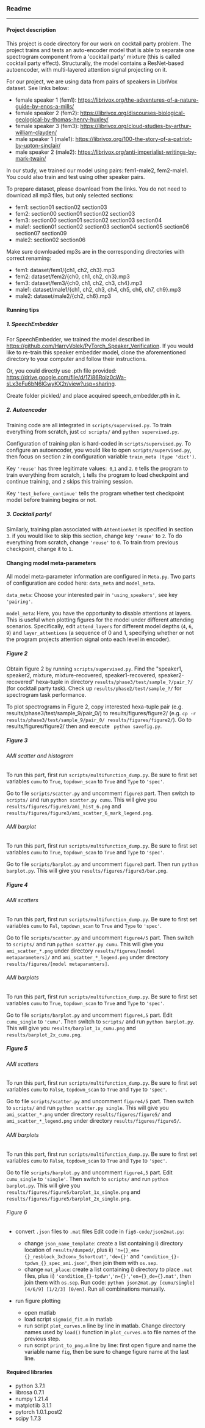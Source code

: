 ### Readme

---

#### Project description

This project is code directory for our work on cocktail party problem. The project trains and tests an auto-encoder model that is able to separate one spectrogram component from a 'cocktail party' mixture (this is called cocktail party effect). Structurally, the model contains a ResNet-based autoencoder, with multi-layered attention signal projecting on it.

For our project, we are using data from pairs of speakers in LibriVox dataset. See links below: 
- female speaker 1 (fem1): https://librivox.org/the-adventures-of-a-nature-guide-by-enos-a-mills/
- female speaker 2 (fem2): https://librivox.org/discourses-biological-geological-by-thomas-henry-huxley/
- female speaker 3 (fem3): https://librivox.org/cloud-studies-by-arthur-william-clayden/
- male speaker 1 (male1): https://librivox.org/100-the-story-of-a-patriot-by-upton-sinclair/
- male speaker 2 (male2): https://librivox.org/anti-imperialist-writings-by-mark-twain/

In our study, we trained our model using pairs: fem1-male2, fem2-male1. You could also train and test using other speaker pairs.

To prepare dataset, please download from the links. You do not need to download all mp3 files, but only selected sections:
- fem1: section01 section02 section03
- fem2: section00 section01 section02 section03
- fem3: section00 section01 section02 section03 section04
- male1: section01 section02 section03 section04 section05 section06 section07 section09
- male2: section02 section06

Make sure downloaded mp3s are in the corresponding directories with correct renaming:
- fem1: dataset/fem1/{ch1, ch2, ch3}.mp3
- fem2: dataset/fem2/{ch0, ch1, ch2, ch3}.mp3
- fem3: dataset/fem3/{ch0, ch1, ch2, ch3, ch4}.mp3
- male1: dataset/male1/{ch1, ch2, ch3, ch4, ch5, ch6, ch7, ch9}.mp3
- male2: dataset/male2/{ch2, ch6}.mp3

#### Running tips

##### 1. SpeechEmbedder

For SpeechEmbedder, we trained the model described in https://github.com/HarryVolek/PyTorch_Speaker_Verification. If you would like to re-train this speaker embedder model, clone the aforementioned directory to your computer and follow their instructions.

Or, you could directly use .pth file provided: https://drive.google.com/file/d/1Zi86RoIz0cWa-sLx3eFu6bN6IGwyKX2r/view?usp=sharing.

Create folder pickled/ and place acquired speech_embedder.pth in it.

##### 2. Autoencoder

Training code are all integrated in `scripts/supervised.py`. To train everything from scratch, just `cd scripts/` and `python supervised.py`.

Configuration of training plan is hard-coded in `scripts/supervised.py`. To configure an autoencoder, you would like to open  `scripts/supervised.py`, then focus on section `2` in configuration variable `train_meta (type 'dict')`.

Key `'reuse'` has three legitimate values:` 0`,`1` and `2`. `0` tells the program to train everything from scratch, `1` tells the program to load checkpoint and continue training, and `2` skips this training session.

Key `'test_before_continue'` tells the program whether test checkpoint model before training begins or not.

##### 3. Cocktail party!

Similarly, training plan associated with `AttentionNet` is specified in section `3`. if you would like to skip this section, change key `'reuse'` to `2`. To do everything from scratch, change `'reuse'` to `0`. To train from previous checkpoint, change it to `1`.

#### Changing model meta-parameters

All model meta-parameter information are configured in `Meta.py`. Two parts of configuration are coded here: `data_meta` and `model_meta`.

`data_meta`: Choose your interested pair in `'using_speakers'`, see key `'pairing'`.

`model_meta`: Here, you have the opportunity to disable attentions at layers. This is useful when plotting figures for the model under different attending scenarios. Specifically, edit `attend_layers` for different model depths (`4`, `6`, `9`) and `layer_attentions` (a sequence of 0 and 1, specifying whether or not the program projects attention signal onto each level in encoder).

##### Figure 2

Obtain figure 2 by running `scripts/supervised.py`. Find the "speaker1, speaker2, mixture, mixture-recovered, speaker1-recovered, speaker2-recovered" hexa-tuple in directory `results/phase3/test/sample_?/pair_?/` (for cocktail party task). Check up `results/phase2/test/sample_?/` for spectrogram task performance.

To plot spectrograms in Figure 2, copy interested hexa-tuple pair (e.g. results/phase3/test/sample_9/pair_0/) to results/figures/figure2/ (e.g. `cp -r results/phase3/test/sample_9/pair_0/ results/figures/figure2/`). Go to results/figures/figure2/ then and execute ` python savefig.py`.

##### Figure 3

###### AMI scatter and histogram

To run this part, first run `scripts/multifunction_dump.py`. Be sure to first set variables `cumu` to `True`, `topdown_scan` to `True` and `Type` to `'spec'`.

Go to file `scripts/scatter.py` and uncomment `figure3` part. Then switch to `scripts/` and run `python scatter.py cumu`. This will give you `results/figures/figure3/ami_hist_6.png` and `results/figures/figure3/ami_scatter_6_mark_legend.png`.

###### AMI barplot

To run this part, first run `scripts/multifunction_dump.py`. Be sure to first set variables `cumu` to `True`, `topdown_scan` to `True` and `Type` to `'spec'`.

Go to file `scripts/barplot.py` and uncomment `figure3` part. Then run `python barplot.py`. This will give you `results/figures/figure3/bar.png`.

##### Figure 4

###### AMI scatters

To run this part, first run `scripts/multifunction_dump.py`. Be sure to first set variables `cumu` to `Fal`, `topdown_scan` to `True` and `Type` to `'spec'`.

Go to file `scripts/scatter.py` and uncomment `figure4/5` part. Then switch to `scripts/` and run `python scatter.py cumu`. This will give you `ami_scatter_*.png` under directory `results/figures/[model metaparameters]/` and `ami_scatter_*_legend.png` under directory `results/figures/[model metaparamters]`.

###### AMI barplots

To run this part, first run `scripts/multifunction_dump.py`. Be sure to first set variables `cumu` to `True`, `topdown_scan` to `True` and `Type` to `'spec'`.

Go to file `scripts/barplot.py` and uncomment `figure4,5` part. Edit `cumu_single` to `'cumu'`. Then switch to `scripts/` and run `python barplot.py`. This will give you `results/barplot_1x_cumu.png` and `results/barplot_2x_cumu.png`.

##### Figure 5

###### AMI scatters

To run this part, first run `scripts/multifunction_dump.py`. Be sure to first set variables `cumu` to `False`, `topdown_scan` to `True` and `Type` to `'spec'`.

Go to file `scripts/scatter.py` and uncomment `figure4/5` part. Then switch to `scripts/` and run `python scatter.py single`. This will give you `ami_scatter_*.png` under directory `results/figures/figure5/` and `ami_scatter_*_legend.png` under directory `results/figures/figure5/`.

###### AMI barplots

To run this part, first run `scripts/multifunction_dump.py`. Be sure to first set variables `cumu` to `False`, `topdown_scan` to `True` and `Type` to `'spec'`.

Go to file `scripts/barplot.py` and uncomment `figure4,5` part. Edit `cumu_single` to `'single'`. Then switch to `scripts/` and run `python barplot.py`. This will give you `results/figures/figure5/barplot_1x_single.png` and `results/figures/figure5/barplot_2x_single.png`.

###### Figure 6
- convert `.json` files to `.mat` files
Edit code in `fig6-code/json2mat.py`:
  - change `json_name_template`: create a list containing i) directory location of `results/dumped/`, plus ii) `'n={}_en={}_resblock_3x3conv_5shortcut'`, `'de={}'` and `'condition_{}-tpdwn_{}_spec_ami.json'`, then join them with `os.sep`.
  - change `mat_place`: create a list containing i) directory to place `.mat` files, plus ii) `'condition_{}-tpdwn'`,`'n={}'`,`'en={}_de={}.mat'`, then join them with `os.sep`.
Run code: `python json2mat.py [cumu/single] [4/6/9] [1/2/3] [0/en]`. Run all combinations manually.

- run figure plotting
  - open matlab
  - load script `sigmoid_fit.m` in matlab
  - run script `plot_curves.m` line by line in matlab. Change directory names used by `load()` function in `plot_curves.m` to file names of the previous step.
  - run script `print_to_png.m` line by line: first open figure and name the variable name `fig`, then be sure to change figure name at the last line.


#### Required libraries

- python 3.7.1
- librosa 0.7.1
- numpy 1.21.4
- matplotlib 3.1.1
- pytorch 1.0.1.post2
- scipy 1.7.3
